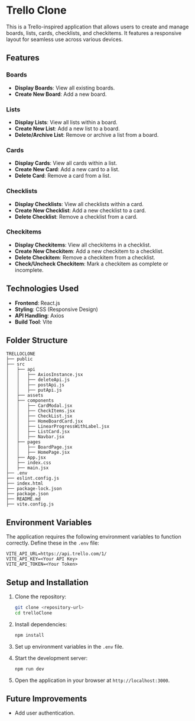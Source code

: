 # Trello Clone

This is a Trello-inspired application that allows users to create and manage boards, lists, cards, checklists, and checkitems. It features a responsive layout for seamless use across various devices.

## Features

### Boards

- **Display Boards**: View all existing boards.
- **Create New Board**: Add a new board.

### Lists

- **Display Lists**: View all lists within a board.
- **Create New List**: Add a new list to a board.
- **Delete/Archive List**: Remove or archive a list from a board.

### Cards

- **Display Cards**: View all cards within a list.
- **Create New Card**: Add a new card to a list.
- **Delete Card**: Remove a card from a list.

### Checklists

- **Display Checklists**: View all checklists within a card.
- **Create New Checklist**: Add a new checklist to a card.
- **Delete Checklist**: Remove a checklist from a card.

### Checkitems

- **Display Checkitems**: View all checkitems in a checklist.
- **Create New Checkitem**: Add a new checkitem to a checklist.
- **Delete Checkitem**: Remove a checkitem from a checklist.
- **Check/Uncheck Checkitem**: Mark a checkitem as complete or incomplete.

## Technologies Used

- **Frontend**: React.js
- **Styling**: CSS (Responsive Design)
- **API Handling**: Axios
- **Build Tool**: Vite

## Folder Structure

```text
TRELLOCLONE
├── public
├── src
│   ├── api
│   │   ├── AxiosInstance.jsx
│   │   ├── deleteApi.js
│   │   ├── postApi.js
│   │   ├── putApi.js
│   ├── assets
│   ├── components
│   │   ├── CardModal.jsx
│   │   ├── CheckItems.jsx
│   │   ├── CheckList.jsx
│   │   ├── HomeBoardCard.jsx
│   │   ├── LinearProgressWithLabel.jsx
│   │   ├── ListCard.jsx
│   │   ├── Navbar.jsx
│   ├── pages
│   │   ├── BoardPage.jsx
│   │   ├── HomePage.jsx
│   ├── App.jsx
│   ├── index.css
│   ├── main.jsx
├── .env
├── eslint.config.js
├── index.html
├── package-lock.json
├── package.json
├── README.md
├── vite.config.js
```

## Environment Variables

The application requires the following environment variables to function correctly. Define these in the `.env` file:

```text
VITE_API_URL=https://api.trello.com/1/
VITE_API_KEY=<Your API Key>
VITE_API_TOKEN=<Your Token>
```

## Setup and Installation

1. Clone the repository:

   ```bash
   git clone <repository-url>
   cd trelloClone
   ```

2. Install dependencies:

   ```bash
   npm install
   ```

3. Set up environment variables in the `.env` file.

4. Start the development server:

   ```bash
   npm run dev
   ```

5. Open the application in your browser at `http://localhost:3000`.

## Future Improvements

- Add user authentication.
